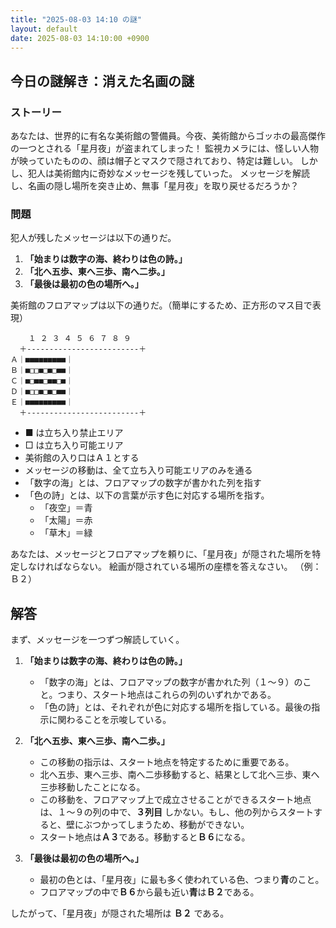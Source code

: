 ```yaml
---
title: "2025-08-03 14:10 の謎"
layout: default
date: 2025-08-03 14:10:00 +0900
---
```

## 今日の謎解き：消えた名画の謎

### ストーリー

あなたは、世界的に有名な美術館の警備員。今夜、美術館からゴッホの最高傑作の一つとされる「星月夜」が盗まれてしまった！
監視カメラには、怪しい人物が映っていたものの、顔は帽子とマスクで隠されており、特定は難しい。
しかし、犯人は美術館内に奇妙なメッセージを残していった。
メッセージを解読し、名画の隠し場所を突き止め、無事「星月夜」を取り戻せるだろうか？

### 問題

犯人が残したメッセージは以下の通りだ。

1.  **「始まりは数字の海、終わりは色の詩。」**
2.  **「北へ五歩、東へ三歩、南へ二歩。」**
3.  **「最後は最初の色の場所へ。」**

美術館のフロアマップは以下の通りだ。（簡単にするため、正方形のマス目で表現）

```
    １ ２ ３ ４ ５ ６ ７ ８ ９
  ＋-------------------------＋
Ａ｜■■■■■■■■■｜
Ｂ｜■□□■□■□■■｜
Ｃ｜■□■■□■■□■｜
Ｄ｜■□□■□■□■■｜
Ｅ｜■■■■■■■■■｜
  ＋-------------------------＋
```

*   ■ は立ち入り禁止エリア
*   □ は立ち入り可能エリア
*   美術館の入り口はＡ１とする
*   メッセージの移動は、全て立ち入り可能エリアのみを通る
*   「数字の海」とは、フロアマップの数字が書かれた列を指す
*   「色の詩」とは、以下の言葉が示す色に対応する場所を指す。
    *   「夜空」＝青
    *   「太陽」＝赤
    *   「草木」＝緑

あなたは、メッセージとフロアマップを頼りに、「星月夜」が隠された場所を特定しなければならない。
絵画が隠されている場所の座標を答えなさい。
（例：Ｂ２）

## 解答

まず、メッセージを一つずつ解読していく。

1.  **「始まりは数字の海、終わりは色の詩。」**

    *   「数字の海」とは、フロアマップの数字が書かれた列（１～９）のこと。つまり、スタート地点はこれらの列のいずれかである。
    *   「色の詩」とは、それぞれが色に対応する場所を指している。最後の指示に関わることを示唆している。
2.  **「北へ五歩、東へ三歩、南へ二歩。」**

    *   この移動の指示は、スタート地点を特定するために重要である。
    *   北へ五歩、東へ三歩、南へ二歩移動すると、結果として北へ三歩、東へ三歩移動したことになる。
    *   この移動を、フロアマップ上で成立させることができるスタート地点は、１～９の列の中で、**３列目** しかない。もし、他の列からスタートすると、壁にぶつかってしまうため、移動ができない。
    *   スタート地点は**Ａ３**である。移動すると**Ｂ６**になる。
3.  **「最後は最初の色の場所へ。」**

    *   最初の色とは、「星月夜」に最も多く使われている色、つまり**青**のこと。
    *   フロアマップの中で**Ｂ６**から最も近い**青**は**Ｂ２**である。

したがって、「星月夜」が隠された場所は **Ｂ２** である。
